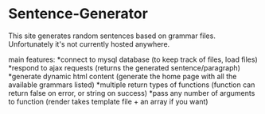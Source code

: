 # Sentence-Generator
This site generates random sentences based on grammar files. Unfortunately it's not currently hosted anywhere.

main features:
*connect to mysql database (to keep track of files, load files)
*respond to ajax requests (returns the generated sentence/paragraph)
*generate dynamic html content (generate the home page with all the available grammars listed)
*multiple return types of functions (function can return false on error, or string on success)
*pass any number of arguments to function (render takes template file + an array if you want)
